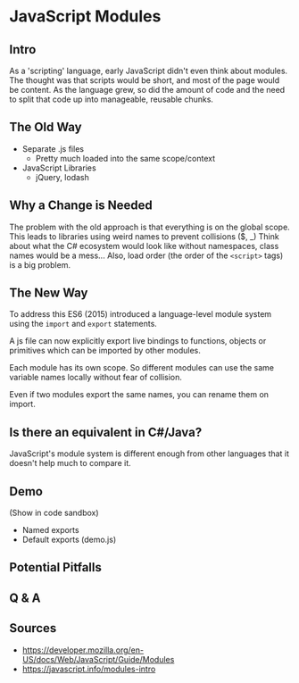 # JavaScript Modules

## Intro
As a 'scripting' language, early JavaScript didn't even think about modules. The thought was that scripts would be short, and most of the page would be content.
As the language grew, so did the amount of code and the need to split that code up into manageable, reusable chunks.

## The Old Way
- Separate .js files
    - Pretty much loaded into the same scope/context
- JavaScript Libraries
    - jQuery, lodash

## Why a Change is Needed

The problem with the old approach is that everything is on the global scope.
This leads to libraries using weird names to prevent collisions ($, _)
Think about what the C# ecosystem would look like without namespaces, class names would be a mess...
Also, load order (the order of the `<script>` tags) is a big problem.

## The New Way

To address this ES6 (2015) introduced a language-level module system using the `import` and `export` statements.

A js file can now explicitly export live bindings to functions, objects or primitives which can be imported by other modules.

Each module has its own scope. So different modules can use the same variable names locally without fear of collision.

Even if two modules export the same names, you can rename them on import.

## Is there an equivalent in C#/Java?

JavaScript's module system is different enough from other languages that it doesn't help much to compare it.

## Demo

(Show in code sandbox)
- Named exports
- Default exports (demo.js)

## Potential Pitfalls

## Q & A

## Sources

- https://developer.mozilla.org/en-US/docs/Web/JavaScript/Guide/Modules
- https://javascript.info/modules-intro
